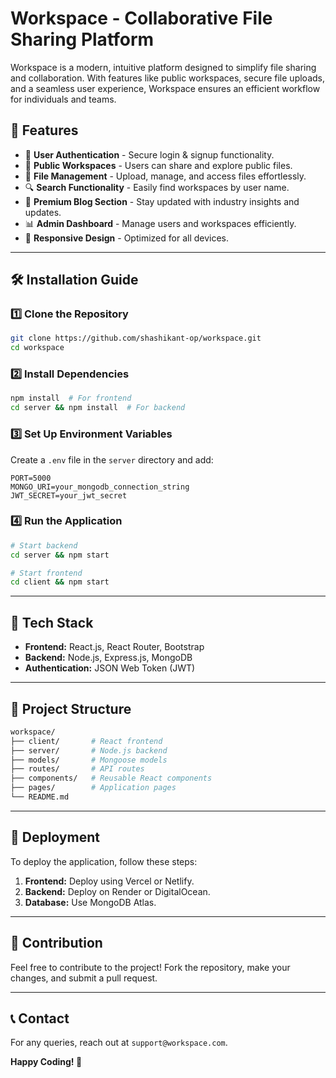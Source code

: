 # Workspace - Collaborative File Sharing Platform

Workspace is a modern, intuitive platform designed to simplify file sharing and collaboration. With features like public workspaces, secure file uploads, and a seamless user experience, Workspace ensures an efficient workflow for individuals and teams.

## 🚀 Features

- 🔐 **User Authentication** - Secure login & signup functionality.
- 📂 **Public Workspaces** - Users can share and explore public files.
- 📄 **File Management** - Upload, manage, and access files effortlessly.
- 🔍 **Search Functionality** - Easily find workspaces by user name.
- 🎨 **Premium Blog Section** - Stay updated with industry insights and updates.
- 📊 **Admin Dashboard** - Manage users and workspaces efficiently.
- 📱 **Responsive Design** - Optimized for all devices.

---

## 🛠️ Installation Guide

### 1️⃣ Clone the Repository
```sh
git clone https://github.com/shashikant-op/workspace.git
cd workspace
```

### 2️⃣ Install Dependencies
```sh
npm install  # For frontend
cd server && npm install  # For backend
```

### 3️⃣ Set Up Environment Variables
Create a `.env` file in the `server` directory and add:
```env
PORT=5000
MONGO_URI=your_mongodb_connection_string
JWT_SECRET=your_jwt_secret
```

### 4️⃣ Run the Application
```sh
# Start backend
cd server && npm start

# Start frontend
cd client && npm start
```

---

## 📜 Tech Stack

- **Frontend:** React.js, React Router, Bootstrap
- **Backend:** Node.js, Express.js, MongoDB
- **Authentication:** JSON Web Token (JWT)

---

## 📂 Project Structure
```sh
workspace/
├── client/       # React frontend
├── server/       # Node.js backend
├── models/       # Mongoose models
├── routes/       # API routes
├── components/   # Reusable React components
├── pages/        # Application pages
└── README.md
```

---

## 🚀 Deployment

To deploy the application, follow these steps:
1. **Frontend:** Deploy using Vercel or Netlify.
2. **Backend:** Deploy on Render or DigitalOcean.
3. **Database:** Use MongoDB Atlas.

---

## 🤝 Contribution
Feel free to contribute to the project! Fork the repository, make your changes, and submit a pull request.

---

## 📞 Contact
For any queries, reach out at `support@workspace.com`.

**Happy Coding! 🚀**

